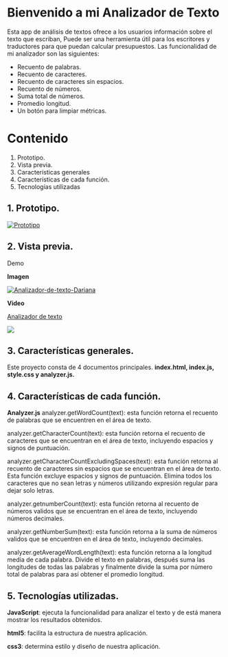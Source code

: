# **Bienvenido a mi Analizador de Texto**

Esta app de análisis de textos ofrece a los usuarios información sobre el texto que escriban, Puede ser una herramienta útil para los escritores y traductores para que puedan calcular presupuestos. Las funcionalidad de mi analizador son las siguientes:

- Recuento de palabras.
- Recuento de caracteres.
- Recuento de caracteres sin espacios.
- Recuento de números.
- Suma total de números.
- Promedio longitud.
- Un botón para limpiar métricas.

# Contenido
 1. Prototipo.
 2. Vista previa.
 3. Características generales
 4. Características de cada función.
5. Tecnologías utilizadas

## 1. Prototipo.

<a href="https://ibb.co/S09TvL9"><img src="https://i.ibb.co/NpHhY4H/Prototipo.jpg" alt="Prototipo" border="0"></a>

## 2. Vista previa.

Demo

**Imagen**

<a href="https://ibb.co/2ZBst0F"><img src="https://i.ibb.co/dmyL2sf/Analizador-de-texto-Dariana.jpg" alt="Analizador-de-texto-Dariana" border="0"></a>

**Video**

<div>
    <a href="https://www.loom.com/share/7e277fe8e29443d4a1a0c08721fa5044">
      <p>Analizador de texto </p>
    </a>
    <a href="https://www.loom.com/share/7e277fe8e29443d4a1a0c08721fa5044">
      <img style="max-width:300px;" src="https://cdn.loom.com/sessions/thumbnails/7e277fe8e29443d4a1a0c08721fa5044-with-play.gif">
    </a>
  </div>

## 3. Características generales.
Este proyecto consta de 4 documentos principales.
**index.html,  index.js, style.css y analyzer.js.**

## 4. Características de cada función.
**Analyzer.js**
analyzer.getWordCount(text): esta función retorna el recuento de palabras que se encuentren en el área de texto.

analyzer.getCharacterCount(text): esta función retorna el recuento de caracteres que se encuentran en el área de texto, incluyendo espacios y signos de puntuación.

analyzer.getCharacterCountExcludingSpaces(text): esta función retorna al recuento de caracteres sin espacios que se encuentran en el área de texto. Esta función excluye espacios y signos de puntuación. Elimina todos los caracteres que no sean letras y números utilizando expresión regular para dejar solo letras.

analyzer.getnumberCount(text): esta función retorna al recuento de números validos que se encuentran en el área de texto, incluyendo números decimales.

analyzer.getNumberSum(text): esta función retorna a la suma de números validos que se encuentren en el área de texto, incluyendo decimales.

analyzer.getAverageWordLength(text): esta función retorna a la longitud media de cada palabra. Divide el texto en palabras, después suma las longitudes de todas las palabras y finalmente divide la suma por número total de palabras para así obtener el promedio longitud.

## 5. Tecnologías utilizadas.

**JavaScript**: ejecuta la funcionalidad para analizar el texto y de está manera mostrar los resultados obtenidos.

**html5**: facilita la estructura de nuestra aplicación.

**css3**: determina estilo y diseño de nuestra aplicación.
